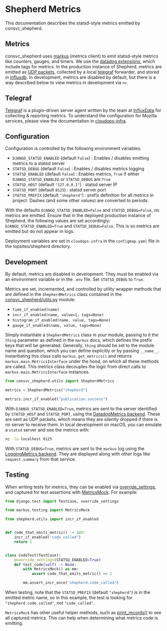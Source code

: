 # Shepherd Metrics
This documentation describes the statsd-style metrics emitted by consvc_shepherd.

## Metrics

consvc_shepherd uses [markus][markus] (metrics client) to emit statsd-style metrics like
counters, gauges, and timers. We use the [datadog extensions][dogstatsd], which
include tags for metrics. In the production instance of Shepherd, metrics are emitted as
[UDP packets][udp], collected by a local [telegraf][telegraf] forwarder, and
stored in [influxdb][influxdb]. In development, metrics are disabled by
default, but there is a way described below to view metrics in development via `nc`.

## Telegraf

[Telegraf](https://github.com/influxdata/telegraf) is a plugin-driven server agent written by the team at [InfluxData](https://influxdata.com) for collecting & reporting metrics. To understand the 
configuration for Mozilla services, please view the documentation in [cloudops-infra](https://github.com/mozilla-services/cloudops-infra/tree/master/libs/influx/k8s/charts/telegraf).

[markus]: https://markus.readthedocs.io/en/latest/index.html "Markus documentation"
[dogstatsd]: https://docs.datadoghq.com/developers/dogstatsd "dogstatsd documentation"
[udp]: https://en.wikipedia.org/wiki/User_Datagram_Protocol
[telegraf]: https://docs.influxdata.com/telegraf
[influxdb]: https://docs.influxdata.com/influxdb/latest/reference/key-concepts/

## Configuration

Configuration is controlled by the following environment variables:

- `DJANGO_STATSD_ENABLED` (default `False`) : Enables / disables emitting metrics to a
  statsd server
- `STATSD_DEBUG` (default `False`) : Enables / disables metrics logging
- `STATSD_ENABLED` (default `False`) : Enables metrics, `True` if either
  `DJANGO_STATSD_ENABLED` or `STATSD_DEBUG` are `True`
- `STATSD_HOST` (default `"127.0.0.1"`) : statsd server IP
- `STATSD_PORT` (default `8125`) : statsd server port
- `STATSD_PREFIX` (default `"shepherd"`) : prefix definition for all metrics in project.
  Dashes (and some other values) are converted to periods.

With the defaults `DJANGO_STATSD_ENABLED=False` and `STATSD_DEBUG=False`, no metrics
are emitted. Ensure that in the deployed production instance of Shepherd, the following values are set accordingly:
`DJANGO_STATSD_ENABLED=True` and `STATSD_DEBUG=False`. This is so metrics are emitted but do not appear in logs.

Deployment variables are set in `cloudops-infra` in the `configmap.yaml` file in the topsites/shepherd directory.

## Development

By default, metrics are disabled in development. They must be enabled via an
environment variable or in the `.env` file. Set `STATSD_DEBUG` to `True`.

Metrics are set, incremented, and controlled by utility wrapper methods that are defined in the `ShepherdMetrics` class contained in the [consvc_shepherd/utils.py](../consvc_shepherd/utils.py) module:

- `time_if_enabled(name)`
- `incr_if_enabled(name, value=1, tags=None)`
- `histogram_if_enabled(name, value, tags=None)`
- `gauge_if_enabled(name, value, tags=None)`

Simply instantiate a `ShepherdMetrics` class in your module, passing to it the `thing` parameter as defined in the `markus` docs, which defines the prefix keys that will be generated. Generally, `thing`  should be set to the module name and question, which you can define explicitly or by passing  `__name__`. Instantiating this class calls `markus.get_metrics()` and returns `markus.main.MetricsInterface` under the hood, on which all these methods are called. This metrics class decouples the logic from direct calls to `markus.main.MetricsInterface` instances.  

```python
from consvc_shepherd.utils import ShepherdMetrics

metrics = ShepherdMetrics("shepherd")

metrics.incr_if_enabled("publication.success")
```
With `DJANGO_STATSD_ENABLED=True`, metrics are sent to the server identified by
`STATSD_HOST` and `STATSD_PORT`, using the [DatadogMetrics
backend][markus-datadogmetrics]. These are sent as UDP packets, which means
they are silently dropped if there is no server to receive them. In local
development on macOS, you can emulate a `statsd` server and see the metrics with:

```sh
nc -lu localhost 8125
```

With `STATSD_DEBUG=True`, metrics are sent to the `markus` log using the
[LoggingMetrics backend][markus-loggingmetrics]. They are displayed along
with other logs like `request.summary` from that service.

## Testing
When writing tests for metrics, they can be enabled via
[override_settings][override_settings], and captured for test assertions with
[MetricsMock][metricsmock]. For example:

```python
from django.test import TestCase, override_settings

from markus.testing import MetricsMock

from shepherd.utils import incr_if_enabled


def code_that_emits_metric() -> int:
    incr_if_enabled("code_called")
    return 1


class CodeTest(TestCase):
    @override_settings(STATSD_ENABLED=True)
    def test_code(self) -> None:
        with MetricsMock() as mm:
            assert code_that_emits_metric() == 1

        mm.assert_incr_once("shepherd.code_called")
```

When testing, note that the `STATSD_PREFIX` (default `"shepherd"`) is
in the emitted metric name, so in this example, the test is looking for
`"shepherd.code_called"`, not `"code_called"`.

`MetricsMock` has other useful helper methods, such as
[print_records()][print_records] to see all captured metrics. This can help
when determining what metrics code is emitting.

[markus-datadogmetrics]: https://markus.readthedocs.io/en/latest/backends.html#datadog-metrics
[markus-loggingmetrics]: https://markus.readthedocs.io/en/latest/backends.html#logging-metrics
[override_settings]: https://docs.djangoproject.com/en/4.2/topics/testing/tools/#django.test.override_settings
[metricsmock]: https://markus.readthedocs.io/en/latest/testing.html
[print_records]: https://markus.readthedocs.io/en/latest/testing.html#markus.testing.MetricsMock.print_records
